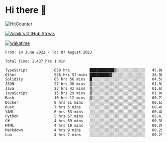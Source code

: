 # Hi there 👋

![HitCounter](https://hits.seeyoufarm.com/api/count/incr/badge.svg?url=https%3A%2F%2Fgithub.com%2Fashrhmn1212%2Fhit-counter)

<!-- ![Contribution Graph](https://github-readme-activity-graph.cyclic.app/graph?username=ashrhmn) -->


<!-- [![Top Langs](https://github-readme-stats.vercel.app/api/top-langs/?username=ashrhmn&layout=compact&theme=synthwave&langs_count=10&card_width=445)](https://github.com/anuraghazra/github-readme-stats) -->

[![Ashik's GitHub Streak](https://github-readme-streak-stats.herokuapp.com/?user=ashrhmn&theme=blood&fire=DD7F1C&background=151515&dates=9f9f9f&border=DD2727)](https://git.io/streak-stats)

<!-- ![Ashik's GitHub stats](https://github-readme-stats.vercel.app/api/?username=ashrhmn&show_icons=true&title_color=fff&icon_color=79ff97&text_color=9f9f9f&bg_color=151515) -->

[![wakatime](https://wakatime.com/badge/user/3df86613-ba63-4631-8e65-0ff18e7becad.svg)](https://wakatime.com/@3df86613-ba63-4631-8e65-0ff18e7becad)

<!--START_SECTION:waka-->

```txt
From: 14 June 2022 - To: 07 August 2023

Total Time: 1,437 hrs 1 min

TypeScript            659 hrs         ███████████▒░░░░░░░░░░░░░   45.86 %
Other                 558 hrs 57 mins █████████▓░░░░░░░░░░░░░░░   38.90 %
Solidity              65 hrs 56 mins  █░░░░░░░░░░░░░░░░░░░░░░░░   04.59 %
JSON                  27 hrs 38 mins  ▒░░░░░░░░░░░░░░░░░░░░░░░░   01.92 %
Java                  23 hrs 43 mins  ▒░░░░░░░░░░░░░░░░░░░░░░░░   01.65 %
JavaScript            15 hrs 29 mins  ▒░░░░░░░░░░░░░░░░░░░░░░░░   01.08 %
Bash                  10 hrs 12 mins  ▒░░░░░░░░░░░░░░░░░░░░░░░░   00.71 %
Docker                8 hrs 51 mins   ░░░░░░░░░░░░░░░░░░░░░░░░░   00.62 %
Rust                  7 hrs 5 mins    ░░░░░░░░░░░░░░░░░░░░░░░░░   00.49 %
YAML                  6 hrs 53 mins   ░░░░░░░░░░░░░░░░░░░░░░░░░   00.48 %
Python                5 hrs 57 mins   ░░░░░░░░░░░░░░░░░░░░░░░░░   00.41 %
C#                    4 hrs 59 mins   ░░░░░░░░░░░░░░░░░░░░░░░░░   00.35 %
HTML                  4 hrs 10 mins   ░░░░░░░░░░░░░░░░░░░░░░░░░   00.29 %
Markdown              4 hrs 9 mins    ░░░░░░░░░░░░░░░░░░░░░░░░░   00.29 %
Lua                   4 hrs 7 mins    ░░░░░░░░░░░░░░░░░░░░░░░░░   00.29 %
```

<!--END_SECTION:waka-->


<!--### Most Used Languages
<img src="https://wakatime.com/share/@ashrhmn/24ecb986-5bf8-4607-af7f-0aab08908d8c.png" />

### Favourite Tools
<img src="https://wakatime.com/share/@ashrhmn/f4e08015-f3bc-460a-9228-95a3ba11c604.png" />-->
